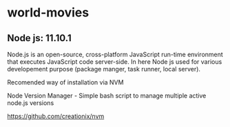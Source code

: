 # world-movies

## Node js: 11.10.1
Node.js is an open-source, cross-platform JavaScript run-time environment that executes JavaScript code server-side.
In here Node js used for various developement purpose (package manger, task runner, local server).

Recomended way of installation via NVM

Node Version Manager - Simple bash script to manage multiple active node.js versions

https://github.com/creationix/nvm

